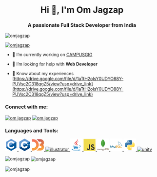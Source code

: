 <h1 align="center">Hi 👋, I'm Om Jagzap</h1>
<h3 align="center">A passionate Full Stack Developer from India</h3>

<p align="left"> <img src="https://komarev.com/ghpvc/?username=omjagzap&label=Profile%20views&color=0e75b6&style=flat" alt="omjagzap" /> </p>

<p align="left"> <a href="https://github.com/ryo-ma/github-profile-trophy"><img src="https://github-profile-trophy.vercel.app/?username=omjagzap" alt="omjagzap" /></a> </p>

- 🔭 I’m currently working on [CAMPUSGIG](https://CAMPUSGIG.NETLIFY.APP)

- 🤝 I’m looking for help with **Web Developer**

- 📄 Know about my experiences [https://drive.google.com/file/d/1aTtH2oIsY0UDYO88Y-PUVsc2C318qgZ5/view?usp=drive_link](https://drive.google.com/file/d/1aTtH2oIsY0UDYO88Y-PUVsc2C318qgZ5/view?usp=drive_link)

<h3 align="left">Connect with me:</h3>
<p align="left">
<a href="https://linkedin.com/in/om jagzap" target="blank"><img align="center" src="https://raw.githubusercontent.com/rahuldkjain/github-profile-readme-generator/master/src/images/icons/Social/linked-in-alt.svg" alt="om jagzap" height="30" width="40" /></a>
<a href="https://fb.com/om jagzap" target="blank"><img align="center" src="https://raw.githubusercontent.com/rahuldkjain/github-profile-readme-generator/master/src/images/icons/Social/facebook.svg" alt="om jagzap" height="30" width="40" /></a>
</p>

<h3 align="left">Languages and Tools:</h3>
<p align="left"> <a href="https://www.cprogramming.com/" target="_blank" rel="noreferrer"> <img src="https://raw.githubusercontent.com/devicons/devicon/master/icons/c/c-original.svg" alt="c" width="40" height="40"/> </a> <a href="https://www.w3schools.com/cpp/" target="_blank" rel="noreferrer"> <img src="https://raw.githubusercontent.com/devicons/devicon/master/icons/cplusplus/cplusplus-original.svg" alt="cplusplus" width="40" height="40"/> </a> <a href="https://d3js.org/" target="_blank" rel="noreferrer"> <img src="https://raw.githubusercontent.com/devicons/devicon/master/icons/d3js/d3js-original.svg" alt="d3js" width="40" height="40"/> </a> <a href="https://www.adobe.com/in/products/illustrator.html" target="_blank" rel="noreferrer"> <img src="https://www.vectorlogo.zone/logos/adobe_illustrator/adobe_illustrator-icon.svg" alt="illustrator" width="40" height="40"/> </a> <a href="https://www.java.com" target="_blank" rel="noreferrer"> <img src="https://raw.githubusercontent.com/devicons/devicon/master/icons/java/java-original.svg" alt="java" width="40" height="40"/> </a> <a href="https://developer.mozilla.org/en-US/docs/Web/JavaScript" target="_blank" rel="noreferrer"> <img src="https://raw.githubusercontent.com/devicons/devicon/master/icons/javascript/javascript-original.svg" alt="javascript" width="40" height="40"/> </a> <a href="https://www.mongodb.com/" target="_blank" rel="noreferrer"> <img src="https://raw.githubusercontent.com/devicons/devicon/master/icons/mongodb/mongodb-original-wordmark.svg" alt="mongodb" width="40" height="40"/> </a> <a href="https://www.mysql.com/" target="_blank" rel="noreferrer"> <img src="https://raw.githubusercontent.com/devicons/devicon/master/icons/mysql/mysql-original-wordmark.svg" alt="mysql" width="40" height="40"/> </a> <a href="https://www.python.org" target="_blank" rel="noreferrer"> <img src="https://raw.githubusercontent.com/devicons/devicon/master/icons/python/python-original.svg" alt="python" width="40" height="40"/> </a> <a href="https://unity.com/" target="_blank" rel="noreferrer"> <img src="https://www.vectorlogo.zone/logos/unity3d/unity3d-icon.svg" alt="unity" width="40" height="40"/> </a> </p>

<p><img align="left" src="https://github-readme-stats.vercel.app/api/top-langs?username=omjagzap&show_icons=true&locale=en&layout=compact" alt="omjagzap" /></p>

<p>&nbsp;<img align="center" src="https://github-readme-stats.vercel.app/api?username=omjagzap&show_icons=true&locale=en" alt="omjagzap" /></p>

<p><img align="center" src="https://github-readme-streak-stats.herokuapp.com/?user=omjagzap&" alt="omjagzap" /></p>
